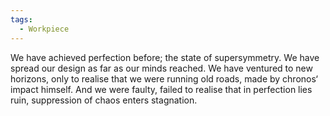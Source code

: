 ```yaml
---
tags:
  - Workpiece
---
```

We have achieved perfection before; the state of supersymmetry. We have spread our design as far as our minds reached.
We have ventured to new horizons, only to realise that we were running old roads, made by chronos‘ impact himself. 
And we were faulty, failed to realise that in perfection lies ruin, suppression of chaos enters stagnation. 